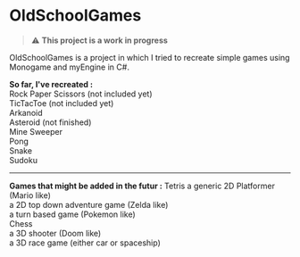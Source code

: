 # OldSchoolGames  

> :warning: **This project is a work in progress**  

OldSchoolGames is a project in which I tried to recreate simple games using Monogame and myEngine in C#.  

**So far, I've recreated :**   
Rock Paper Scissors (not included yet)  
TicTacToe (not included yet)  
Arkanoid  
Asteroid (not finished)  
Mine Sweeper  
Pong  
Snake  
Sudoku  

***

**Games that might be added in the futur :**
Tetris
a generic 2D Platformer (Mario like)  
a 2D top down adventure game (Zelda like)  
a turn based game (Pokemon like)  
Chess  
a 3D shooter (Doom like)  
a 3D race game (either car or spaceship)  
